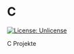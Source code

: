 # C

[![License: Unlicense](https://img.shields.io/badge/license-Unlicense-blue.svg)](http://unlicense.org/)

C Projekte
